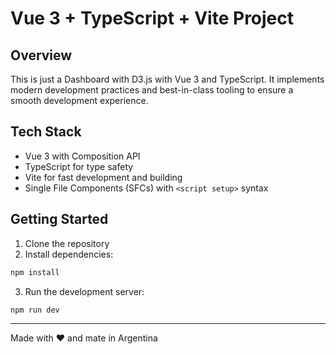 # Vue 3 + TypeScript + Vite Project

## Overview

This is just a Dashboard with D3.js with Vue 3 and TypeScript. It implements modern development practices and best-in-class tooling to ensure a smooth development experience.

## Tech Stack

- Vue 3 with Composition API
- TypeScript for type safety
- Vite for fast development and building
- Single File Components (SFCs) with `<script setup>` syntax

## Getting Started

1. Clone the repository
2. Install dependencies:
```bash
npm install
```
3. Run the development server:
```bash
npm run dev
```

---

Made with ❤️ and mate in Argentina
